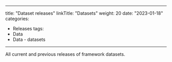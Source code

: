 
---
title: "Dataset releases"
linkTitle: "Datasets"
weight: 20
date: "2023-01-18"
categories: 
- Releases
tags: 
- Data
- Data - datasets
---

All current and previous releases of framework datasets.
